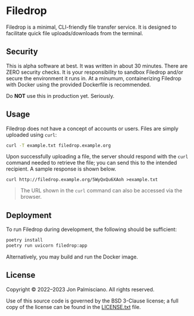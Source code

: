 # Filedrop

Filedrop is a minimal, CLI-friendly file transfer service. It is designed to
facilitate quick file uploads/downloads from the terminal.

## Security

This is alpha software at best. It was written in about 30 minutes. There are
ZERO security checks. It is your responsibility to sandbox Filedrop and/or
secure the environment it runs in. At a minumum, containerizing Filedrop with
Docker using the provided Dockerfile is recommended.

Do **NOT** use this in production yet. Seriously.

## Usage

Filedrop does not have a concept of accounts or users. Files are simply uploaded
using `curl`:

```sh
curl -T example.txt filedrop.example.org
```

Upon successfully uploading a file, the server should respond with the `curl`
command needed to retrieve the file; you can send this to the intended
recipient. A sample response is shown below.

```
curl http://filedrop.example.org/5WyQxQu6XAoh >example.txt
```

> The URL shown in the `curl` command can also be accessed via the browser.

## Deployment

To run Filedrop during development, the following should be sufficient:

```sh
poetry install
poetry run uvicorn filedrop:app
```

Alternatively, you may build and run the Docker image.

## License

Copyright &copy; 2022&ndash;2023 Jon Palmisciano. All rights reserved.

Use of this source code is governed by the BSD 3-Clause license; a full copy of
the license can be found in the [LICENSE.txt](LICENSE.txt) file.
